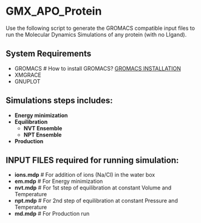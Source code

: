 # GMX_APO_Protein

Use the following script to generate the GROMACS compatible input files to run the Molecular Dynamics Simulations of any protein (with no LIgand).

## System Requirements
- GROMACS # How to install GROMACS? <a href="https://manual.gromacs.org/documentation/current/install-guide/index.html" target="_blank">GROMACS INSTALLATION</a><br>
- XMGRACE
- GNUPLOT

## Simulations steps includes:
- **Energy minimization** <br>
- **Equilibration** <br>
  - **NVT Ensemble** <br>
  - **NPT Ensemble** <br>
- **Production** <br>

## INPUT FILES required for running simulation:
- **ions.mdp** # For addition of ions (Na/Cl) in the water box <br>
- **em.mdp**   # For Energy minimization <br>
- **nvt.mdp**  # For 1st step of equilibration at constant Volume and Temperature <br>
- **npt.mdp**  # For 2nd step of equilibration at constant Pressure and Temperature <br>
- **md.mdp**   # For Production run <br>


